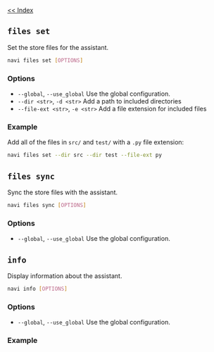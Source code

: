 [<< Index](docs/index.md)

## `files set`
Set the store files for the assistant.
```bash
navi files set [OPTIONS]
```

### Options
- `--global`, `--use_global` Use the global configuration.
- `--dir <str>`, `-d <str>` Add a path to included directories
- `--file-ext <str>`, `-e <str>` Add a file extension for included files 

### Example
Add all of the files in `src/` and `test/` with a `.py` file extension:
```bash
navi files set --dir src --dir test --file-ext py
```

## `files sync`
Sync the store files with the assistant.
```bash
navi files sync [OPTIONS]
```

### Options
 - `--global`, `--use_global` Use the global configuration.

## `info`
Display information about the assistant.

```bash
navi info [OPTIONS]
```

### Options
 - `--global`, `--use_global` Use the global configuration.

### Example